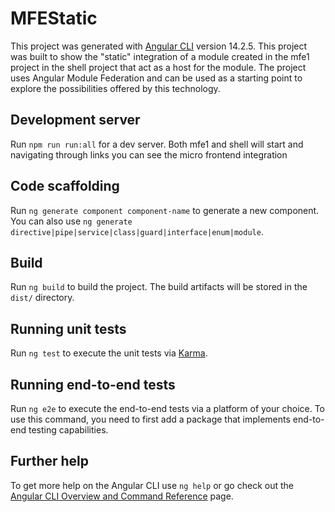 # MFEStatic

This project was generated with [Angular CLI](https://github.com/angular/angular-cli) version 14.2.5.
This project was built to show the "static" integration of a module created in the mfe1 project in the shell project that act as a host for the module.
The project uses Angular Module Federation and can be used as a starting point to explore the possibilities offered by this technology.

## Development server

Run `npm run run:all` for a dev server. Both mfe1 and shell will start and navigating through links you can see the micro frontend integration

## Code scaffolding

Run `ng generate component component-name` to generate a new component. You can also use `ng generate directive|pipe|service|class|guard|interface|enum|module`.

## Build

Run `ng build` to build the project. The build artifacts will be stored in the `dist/` directory.

## Running unit tests

Run `ng test` to execute the unit tests via [Karma](https://karma-runner.github.io).

## Running end-to-end tests

Run `ng e2e` to execute the end-to-end tests via a platform of your choice. To use this command, you need to first add a package that implements end-to-end testing capabilities.

## Further help

To get more help on the Angular CLI use `ng help` or go check out the [Angular CLI Overview and Command Reference](https://angular.io/cli) page.
